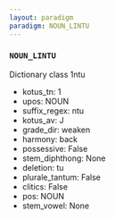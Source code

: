 ```yaml
---
layout: paradigm
paradigm: NOUN_LINTU
---
```

### ` NOUN_LINTU `

Dictionary class 1ntu
* kotus_tn: 1
* upos: NOUN
* suffix_regex: ntu
* kotus_av: J
* grade_dir: weaken
* harmony: back
* possessive: False
* stem_diphthong: None
* deletion: tu
* plurale_tantum: False
* clitics: False
* pos: NOUN
* stem_vowel: None
